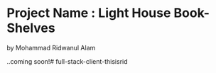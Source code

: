 # Project Name : Light House Book-Shelves
by Mohammad Ridwanul Alam

..coming soon!# full-stack-client-thisisrid
